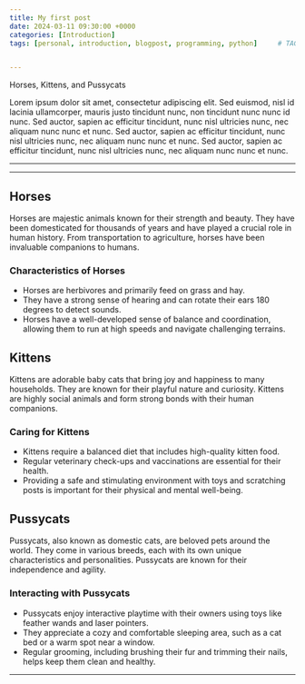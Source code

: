 ```yaml
---
title: My first post
date: 2024-03-11 09:30:00 +0000
categories: [Introduction]
tags: [personal, introduction, blogpost, programming, python]     # TAG names should always be lowercase


---
```


Horses, Kittens, and Pussycats

Lorem ipsum dolor sit amet, consectetur adipiscing elit. Sed euismod, nisl id lacinia ullamcorper, mauris justo tincidunt nunc, non tincidunt nunc nunc id nunc. Sed auctor, sapien ac efficitur tincidunt, nunc nisl ultricies nunc, nec aliquam nunc nunc et nunc. Sed auctor, sapien ac efficitur tincidunt, nunc nisl ultricies nunc, nec aliquam nunc nunc et nunc. Sed auctor, sapien ac efficitur tincidunt, nunc nisl ultricies nunc, nec aliquam nunc nunc et nunc.

---
---

## Horses

Horses are majestic animals known for their strength and beauty. They have been domesticated for thousands of years and have played a crucial role in human history. From transportation to agriculture, horses have been invaluable companions to humans.

### Characteristics of Horses

- Horses are herbivores and primarily feed on grass and hay.
- They have a strong sense of hearing and can rotate their ears 180 degrees to detect sounds.
- Horses have a well-developed sense of balance and coordination, allowing them to run at high speeds and navigate challenging terrains.

## Kittens

Kittens are adorable baby cats that bring joy and happiness to many households. They are known for their playful nature and curiosity. Kittens are highly social animals and form strong bonds with their human companions.

### Caring for Kittens

- Kittens require a balanced diet that includes high-quality kitten food.
- Regular veterinary check-ups and vaccinations are essential for their health.
- Providing a safe and stimulating environment with toys and scratching posts is important for their physical and mental well-being.

## Pussycats

Pussycats, also known as domestic cats, are beloved pets around the world. They come in various breeds, each with its own unique characteristics and personalities. Pussycats are known for their independence and agility.

### Interacting with Pussycats

- Pussycats enjoy interactive playtime with their owners using toys like feather wands and laser pointers.
- They appreciate a cozy and comfortable sleeping area, such as a cat bed or a warm spot near a window.
- Regular grooming, including brushing their fur and trimming their nails, helps keep them clean and healthy.

---

